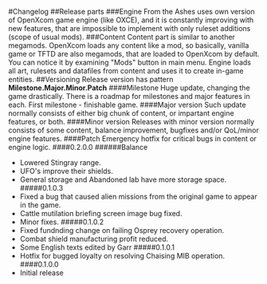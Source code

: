 #Changelog
##Release parts
###Engine
From the Ashes uses own version of OpenXcom game engine (like OXCE), and it is constantly improving with new features, that are impossible to implement with only ruleset additions (scope of usual mods).
###Content
Content part is similar to another megamods. OpenXcom loads any content like a mod, so basically, vanilla game or TFTD are also megamods, that are loaded to OpenXcom by default. You can notice it by examining "Mods" button in main menu. Engine loads all art, rulesets and datafiles from content and uses it to create in-game entities.
##Versioning
Release version has pattern **Milestone.Major.Minor.Patch**
####Milestone
Huge update, changing the game drastically. There is a roadmap for milestones and major features in each. First milestone - finishable game.
####Major version
Such update normally consists of either big chunk of content, or impartant engine features, or both.
####Minor version
Releases with minor version normally consists of some content, balance improvement, bugfixes and/or QoL/minor engine features.
####Patch
Emergency hotfix for critical bugs in content or engine logic.
####0.2.0.0
######Balance
- Lowered Stingray range.
- UFO's improve their shields.
- General storage and Abandoned lab have more storage space.
#####0.1.0.3
- Fixed a bug that caused alien missions from the original game to appear in the game.
- Cattle mutilation briefing screen image bug fixed.
- Minor fixes.
#####0.1.0.2
- Fixed fundnding change on failing Osprey recovery operation.
- Combat shield manufacturing profit reduced.
- Some English texts edited by Garr
#####0.1.0.1
- Hotfix for bugged loyalty on resolving Chaising MIB operation.
####0.1.0.0 
- Initial release